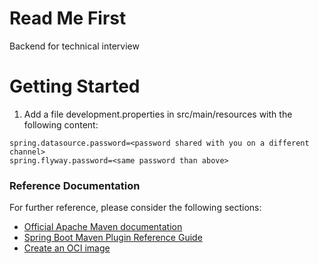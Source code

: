 # Read Me First

Backend for technical interview

# Getting Started

1. Add a file development.properties in src/main/resources with the following content:

```
spring.datasource.password=<password shared with you on a different channel>
spring.flyway.password=<same password than above>
```

### Reference Documentation
For further reference, please consider the following sections:

* [Official Apache Maven documentation](https://maven.apache.org/guides/index.html)
* [Spring Boot Maven Plugin Reference Guide](https://docs.spring.io/spring-boot/docs/3.2.5/maven-plugin/reference/html/)
* [Create an OCI image](https://docs.spring.io/spring-boot/docs/3.2.5/maven-plugin/reference/html/#build-image)


